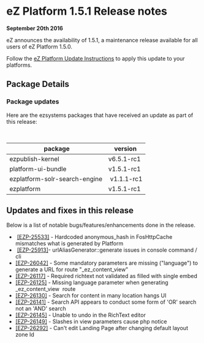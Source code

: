 # eZ Platform 1.5.1 Release notes


**September 20th 2016**

eZ announces the availability of 1.5.1, a maintenance release available for all users of eZ Platform 1.5.0.

Follow the [eZ Platform Update Instructions](../updating/updating_ez_platform.md) to apply this update to your platforms.

## Package Details

### Package updates

Here are the ezsystems packages that have received an update as part of this release:

  

|  package                      | version     |
|-------------------------------|-------------|
| ezpublish-kernel              | v6.5.1-rc1  |
| platform-ui-bundle            | v1.5.1-rc1  |
| ezplatform-solr-search-engine |  v1.1.1-rc1 |
| ezplatform                    | v1.5.1-rc1  |

## Updates and fixes in this release

Below is a list of notable bugs/features/enhancements done in the release.

-    [\[EZP-25533\]](https://jira.ez.no/browse/EZP-25533) - Hardcoded anonymous\_hash in FosHttpCache mismatches what is generated by Platform
-    [\[EZP-25913\]](https://jira.ez.no/browse/EZP-25913)- urlAliasGenerator::generate issues in console command / cli
-   [\[EZP-26042\]](https://jira.ez.no/browse/EZP-26042) - Some mandatory parameters are missing ("language") to generate a URL for route "\_ez\_content\_view"
-   [\[EZP-26117\]](https://jira.ez.no/browse/EZP-26117) - Required richtext not validated as filled with single embed
-   [\[EZP-26125\]](https://jira.ez.no/browse/EZP-26125) - Missing language parameter when generating \_ez\_content\_view  route
-   [\[EZP-26130\]](https://jira.ez.no/browse/EZP-26130) - Search for content in many location hangs UI
-   [\[EZP-26141\]](https://jira.ez.no/browse/EZP-26141) - Search API appears to conduct some form of 'OR' search not an 'AND' search
-   [\[EZP-26145\]](https://jira.ez.no/browse/EZP-26145) - Unable to undo in the RichText editor
-   [\[EZP-26149\]](https://jira.ez.no/browse/EZP-26149) - Slashes in view parameters cause php notice
-   [\[EZP-26292\]](https://jira.ez.no/browse/EZP-26292) - Can't edit Landing Page after changing default layout zone Id
